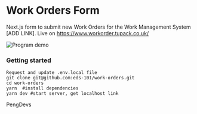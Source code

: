 Work Orders Form
=================

Next.js form to submit new Work Orders for the Work Management System [ADD LINK].
Live on https://www.workorder.tupack.co.uk/

![Program demo](./gif_screenshot.gif)

### Getting started
```
Request and update .env.local file
git clone git@github.com:eds-101/work-orders.git
cd work-orders
yarn  #install dependencies
yarn dev #start server, get localhost link
```

PengDevs 
